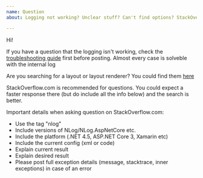 ```yaml
---
name: Question
about: Logging not working? Unclear stuff? Can't find options? StackOverflow.com is recommended! 

---
```


Hi!

If you have a question that the logging isn't working, check the [troubleshooting guide](https://github.com/nlog/nlog/wiki/Logging-troubleshooting) first before posting.
Almost every case is solveble with the internal log

Are you searching for a layout or layout renderer? You could find them [here](https://nlog-project.org/config/)

StackOverflow.com is recommended for questions. You could expect a faster response there (but do include all the info below) and the search is better.

Important details when asking question on StackOverflow.com:

- Use the tag "nlog"
- Include versions of NLog/NLog.AspNetCore etc.
- Include the platform (.NET 4.5, ASP.NET Core 3, Xamarin etc)
- Include the current config (xml or code)
- Explain current result
- Explain desired result
- Please post full exception details (message, stacktrace, inner exceptions) in case of an error

